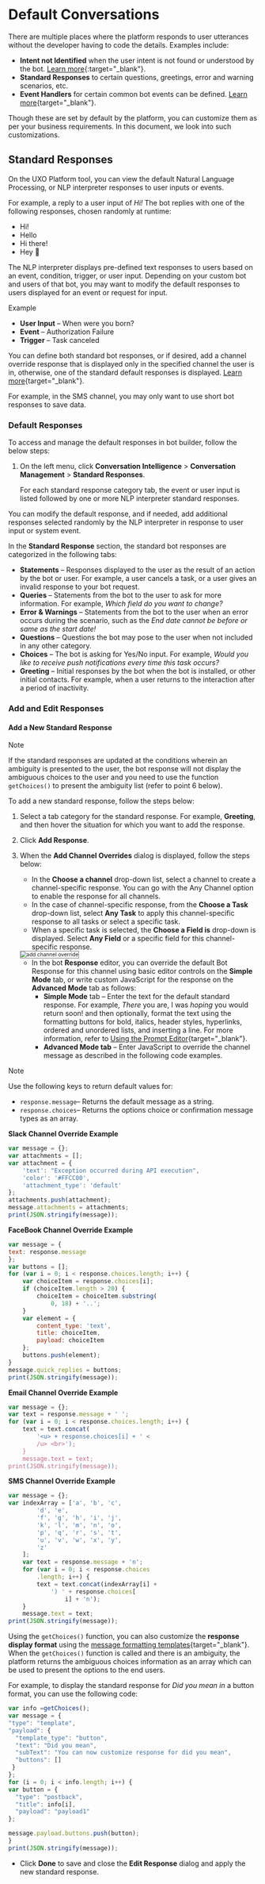 # Default Conversations

There are multiple places where the platform responds to user utterances without the developer having to code the details. Examples include:

* **Intent not Identified** when the user intent is not found or understood by the bot. [Learn more](../../event-handling/#intent-not-available-event){:target="_blank"}.
* **Standard Responses** to certain questions, greetings, error and warning scenarios, etc.
* **Event Handlers** for certain common bot events can be defined. [Learn more](/docs/xo/automation/intelligence/event-handling/){target="_blank"}.

Though these are set by default by the platform, you can customize them as per your business requirements. In this document, we look into such customizations.

## Standard Responses

On the UXO Platform tool, you can view the default Natural Language Processing, or NLP interpreter responses to user inputs or events.

For example, a reply to a user input of _Hi!_ The bot replies with one of the following responses, chosen randomly at runtime:

* Hi!
* Hello
* Hi there!
* Hey 🙂

The NLP interpreter displays pre-defined text responses to users based on an event, condition, trigger, or user input. Depending on your custom bot and users of that bot, you may want to modify the default responses to users displayed for an event or request for input.

Example

* **User Input** – When were you born?
* **Event** – Authorization Failure
* **Trigger** – Task canceled

You can define both standard bot responses, or if desired, add a channel override response that is displayed only in the specified channel the user is in, otherwise, one of the standard default responses is displayed. [Learn more](/docs/xo/automation/intelligence/conversation-management/standard-responses/){target="_blank"}.

For example, in the SMS channel, you may only want to use short bot responses to save data.

### Default Responses

To access and manage the default responses in bot builder, follow the below steps:

1. On the left menu, click **Conversation Intelligence** > **Conversation Management** > **Standard Responses**.

    For each standard response category tab, the event or user input is listed followed by one or more NLP interpreter standard responses. 

You can modify the default response, and if needed, add additional responses selected randomly by the NLP interpreter in response to user input or system event.

In the **Standard Response** section, the standard bot responses are categorized in the following tabs:

* **Statements** – Responses displayed to the user as the result of an action by the bot or user. For example, a user cancels a task, or a user gives an invalid response to your bot request.
* **Queries** – Statements from the bot to the user to ask for more information. For example, _Which field do you want to change?_
* **Error & Warnings** – Statements from the bot to the user when an error occurs during the scenario, such as the _End date cannot be before or same as the start date!_
* **Questions** – Questions the bot may pose to the user when not included in any other category.
* **Choices** – The bot is asking for Yes/No input. For example, _Would you like to receive push notifications every time this task occurs?_
* **Greeting** – Initial responses by the bot when the bot is installed, or other initial contacts. For example, when a user returns to the interaction after a period of inactivity.

### Add and Edit Responses

#### Add a New Standard Response

<div class="admonition note">
<p class="admonition-title">Note</p>
<p>If the standard responses are updated at the conditions wherein an ambiguity is presented to the user, the bot response will not display the ambiguous choices to the user and you need to use the function <code>getChoices()</code> to present the ambiguity list (refer to point 6 below).</p>
</div>

To add a new standard response, follow the steps below:

1. Select a tab category for the standard response. For example, **Greeting**, and then hover the situation for which you want to add the response. 
2. Click **Add Response**.
3. When the **Add Channel Overrides** dialog is displayed, follow the steps below:

    * In the **Choose a channel** drop-down list, select a channel to create a channel-specific response. You can go with the Any Channel option to enable the response for all channels.
    * In the case of channel-specific response, from the **Choose a Task** drop-down list, select **Any Task** to apply this channel-specific response to all tasks or select a specific task.
    * When a specific task is selected, the **Choose a Field is** drop-down is displayed. Select **Any Field** or a specific field for this channel-specific response.
    <img src="../images/add-channel-override.png" alt="add channel override" title="add channel override" style="border: 1px solid gray; zoom:75%;">

    * In the bot **Response** editor, you can override the default Bot Response for this channel using basic editor controls on the **Simple Mode** tab, or write custom JavaScript for the response on the **Advanced Mode** tab as follows:
        * **Simple Mode** tab – Enter the text for the default standard response. For example, *There* you are, I was *hoping* you would return soon! and then optionally, format the text using the formatting buttons for bold, italics, header styles, hyperlinks, ordered and unordered lists, and inserting a line. For more information, refer to [Using the Prompt Editor](/docs/xo/automation/use-cases/dialogs/prompt-editor/#prompt-editor){target="_blank"}.
        * **Advanced Mode tab** – Enter JavaScript to override the channel message as described in the following code examples.

<div class="admonition note">
<p class="admonition-title">Note</p>
<p>Use the following keys to return default values for:</p>
<p><ul><li><code>response.message</code>– Returns the default message as a string.</li>
<li><code>response.choices</code>– Returns the options choice or confirmation message types as an array.</li></ul></p>
</div>

**Slack Channel Override Example**

```js
var message = {};
var attachments = [];
var attachment = {
    'text': "Exception occurred during API execution",
    'color': '#FFCC00',
    'attachment_type': 'default'
};
attachments.push(attachment);
message.attachments = attachments;
print(JSON.stringify(message));
```

**FaceBook Channel Override Example**

```js
var message = {
text: response.message
};
var buttons = [];
for (var i = 0; i < response.choices.length; i++) {
    var choiceItem = response.choices[i];
    if (choiceItem.length > 20) {
        choiceItem = choiceItem.substring(
            0, 18) + '..';
    }
    var element = {
        content_type: 'text',
        title: choiceItem,
        payload: choiceItem
    };
    buttons.push(element);
}
message.quick_replies = buttons;
print(JSON.stringify(message));
```

**Email Channel Override Example**

```js
var message = {};
var text = response.message + ' ';
for (var i = 0; i < response.choices.length; i++) {
    text = text.concat(
        '<u> + response.choices[i] + ' <
        /u> <br>');
    }
    message.text = text;
print(JSON.stringify(message));
```

**SMS Channel Override Example**

```js
var message = {};
var indexArray = ['a', 'b', 'c',
        'd', 'e',
        'f', 'g', 'h', 'i', 'j',
        'k', 'l', 'm', 'n', 'o',
        'p', 'q', 'r', 's', 't',
        'u', 'v', 'w', 'x', 'y',
        'z'
    ];
    var text = response.message + 'n';
    for (var i = 0; i < response.choices
        .length; i++) {
        text = text.concat(indexArray[i] +
            ') ' + response.choices[
                i] + 'n');
    }
    message.text = text;
print(JSON.stringify(message));
```

Using the <code>getChoices()</code> function, you can also customize the **response display format** using the [message formatting templates](/docs/xo/web-mobile-SDK-message-formatting-and-templates/){target="_blank"}. When the <code>getChoices()</code> function is called and there is an ambiguity, the platform returns the ambiguous choices information as an array which can be used to present the options to the end users.

For example, to display the standard response for _Did you mean in_ a button format, you can use the following code:

```js
var info =getChoices();
var message = {
"type": "template",
"payload": {
  "template_type": "button",
  "text": "Did you mean",
  "subText": "You can now customize response for did you mean",
  "buttons": []
 }
};
for (i = 0; i < info.length; i++) {
var button = {
  "type": "postback",
  "title": info[i],
  "payload": "payload1"
};

message.payload.buttons.push(button);
}
print(JSON.stringify(message)); 
```

<ul><li>Click <b>Done</b> to save and close the <b>Edit Response</b> dialog and apply the new standard response.</li></ul>